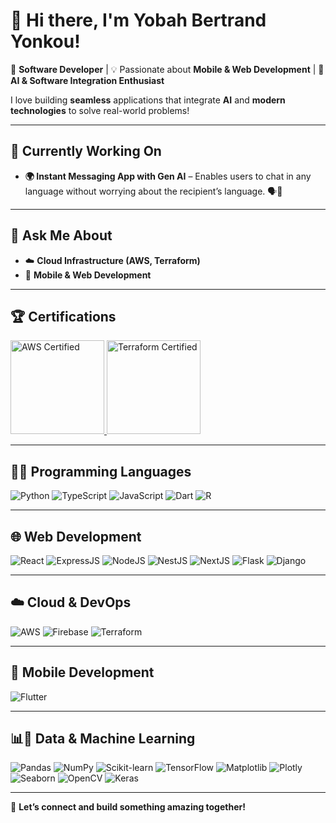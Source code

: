 <!-- 
**yobahcorp/yobahcorp** is a ✨ _special_ ✨ repository because its `README.md` (this file) appears on your GitHub profile. 
-->

# 👋 Hi there, I'm Yobah Bertrand Yonkou!  

🚀 **Software Developer** | 💡 Passionate about **Mobile & Web Development** | 🤖 **AI & Software Integration Enthusiast**  

I love building **seamless** applications that integrate **AI** and **modern technologies** to solve real-world problems!  

---

## 🔭 Currently Working On  
- **🌍 Instant Messaging App with Gen AI** – Enables users to chat in any language without worrying about the recipient’s language. 🗣️🤖
<!--
- **⌨️ Flutter Custom Keyboard Package** – Multilingual support for better user experience.  
-->
---
<!--
## 🌱 Currently Learning  
- **📊 Power BI** – Enhancing my data visualization skills.  
- **☁️ AWS & Terraform** – Keeping up with cloud & infrastructure automation.  
- **🎓 Software Engineering** – Exploring advanced concepts academically.  

---

## 👯 Looking to Collaborate On  
- **🤖 AI-powered software solutions**  
- **📱 Web & Mobile app development**  
- **🔄 Software integration & automation**  

---
-->

## 💬 Ask Me About  
- ☁️ **Cloud Infrastructure (AWS, Terraform)**  
- 📲 **Mobile & Web Development**  

---

## 🏆 Certifications  
<p>
  <a href="https://www.credly.com/badges/f6dc8d20-1e3d-486b-bd1f-22801e805fa2">
    <img width="150px" src="https://images.credly.com/images/00634f82-b07f-4bbd-a6bb-53de397fc3a6/image.png" alt="AWS Certified">
  </a>
  <a href="https://www.credly.com/badges/cfa04ca1-c455-4850-a325-946af389d4ea">
    <img width="150px" src="https://images.credly.com/size/680x680/images/ed4be915-68f8-428a-b332-40ded9084ee5/blob" alt="Terraform Certified">
  </a>
</p>

---

## 👨‍💻 Programming Languages  
![Python](https://img.shields.io/badge/Python-3776AB?style=for-the-badge&logo=python&logoColor=white)
![TypeScript](https://img.shields.io/badge/TypeScript-3178C6?style=for-the-badge&logo=typescript&logoColor=white)
![JavaScript](https://img.shields.io/badge/JavaScript-F7DF1E?style=for-the-badge&logo=javascript&logoColor=black)
![Dart](https://img.shields.io/badge/Dart-0175C2?style=for-the-badge&logo=dart&logoColor=white)
![R](https://img.shields.io/badge/R-276DC3?style=for-the-badge&logo=r&logoColor=white)  

---

## 🌐 Web Development  
![React](https://img.shields.io/badge/React-20232A?style=for-the-badge&logo=react&logoColor=61DAFB)
![ExpressJS](https://img.shields.io/badge/Express.js-000000?style=for-the-badge&logo=express&logoColor=white)
![NodeJS](https://img.shields.io/badge/Node.js-43853D?style=for-the-badge&logo=node.js&logoColor=white)
![NestJS](https://img.shields.io/badge/NestJS-E0234E?style=for-the-badge&logo=nestjs&logoColor=white)
![NextJS](https://img.shields.io/badge/Next.js-000000?style=for-the-badge&logo=next.js&logoColor=white)
![Flask](https://img.shields.io/badge/Flask-000000?style=for-the-badge&logo=flask&logoColor=white)
![Django](https://img.shields.io/badge/Django-092E20?style=for-the-badge&logo=django&logoColor=white)  

---

## ☁️ Cloud & DevOps  
![AWS](https://img.shields.io/badge/AWS-232F3E?style=for-the-badge&logo=amazonaws&logoColor=white)
![Firebase](https://img.shields.io/badge/Firebase-FFCA28?style=for-the-badge&logo=firebase&logoColor=black)
![Terraform](https://img.shields.io/badge/Terraform-623CE4?style=for-the-badge&logo=terraform&logoColor=white)  

---

## 📱 Mobile Development  
![Flutter](https://img.shields.io/badge/Flutter-02569B?style=for-the-badge&logo=flutter&logoColor=white)  

---

## 📊🤖 Data & Machine Learning  
![Pandas](https://img.shields.io/badge/Pandas-150458?style=for-the-badge&logo=pandas&logoColor=white)
![NumPy](https://img.shields.io/badge/NumPy-013243?style=for-the-badge&logo=numpy&logoColor=white)
![Scikit-learn](https://img.shields.io/badge/Scikit--Learn-F7931E?style=for-the-badge&logo=scikit-learn&logoColor=white)
![TensorFlow](https://img.shields.io/badge/TensorFlow-FF6F00?style=for-the-badge&logo=tensorflow&logoColor=white)
![Matplotlib](https://img.shields.io/badge/Matplotlib-11557C?style=for-the-badge&logo=Matplotlib&logoColor=white)
![Plotly](https://img.shields.io/badge/Plotly-3F4F75?style=for-the-badge&logo=plotly&logoColor=white)
![Seaborn](https://img.shields.io/badge/Seaborn-009688?style=for-the-badge&logo=python&logoColor=white)
![OpenCV](https://img.shields.io/badge/OpenCV-5C3EE8?style=for-the-badge&logo=opencv&logoColor=white)
![Keras](https://img.shields.io/badge/Keras-D00000?style=for-the-badge&logo=keras&logoColor=white)  

---

🚀 **Let’s connect and build something amazing together!**  
